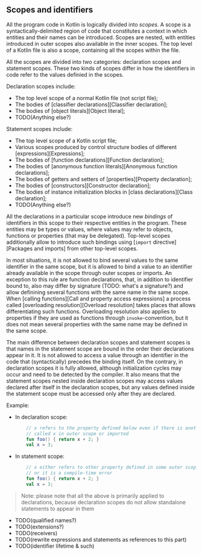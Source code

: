 ## Scopes and identifiers

All the program code in Kotlin is logically divided into _scopes_. A scope is a syntactically-delimited region of code that constitutes a context in which entities and their names can be introduced. Scopes are nested, with entities introduced in outer scopes also available in the inner scopes. The top level of a Kotlin file is also a scope, containing all the scopes within the file.

All the scopes are divided into two categories: declaration scopes and statement scopes. These two kinds of scopes differ in how the identifiers in code refer to the values definied in the scopes.

Declaration scopes include:

- The top level scope of a normal Kotlin file (not script file);
- The bodies of [classifier declarations][Classifier declaration];
- The bodies of [object literals][Object literal];
- TODO(Anything else?)

Statement scopes include:

- The top level scope of a Kotlin script file;
- Various scopes produced by control structure bodies of different [expressions][Expressions];
- The bodies of [function declarations][Function declaration];
- The bodies of [anonymous function literals][Anonymous function declarations];
- The bodies of getters and setters of [properties][Property declaration];
- The bodies of [constructors][Constructor declaration];
- The bodies of instance initialization blocks in [class declarations][Class declaration];
- TODO(Anything else?)

All the declarations in a particular scope introduce new _bindings_ of identifiers in this scope to their respective entities in the program. These entities may be types or values, where values may refer to objects, functions or properties (that may be delegated). Top-level scopes additionally allow to introduce such bindings using [`import` directive][Packages and imports] from other top-level scopes.

In most situations, it is not allowed to bind several values to the same identifier in the same scope, but it is allowed to bind a value to an identifier already available in the scope through outer scopes or imports. An exception to this rule are function declarations, that, in addition to identifier bound to, also may differ by signature (TODO: what's a signature?) and allow definining several functions with the same name in the same scope. When [calling functions][Call and property access expressions] a process called [overloading resolution][Overload resolution] takes places that allows differentiating such functions. Overloading resolution also applies to properties if they are used as functions through `invoke`-convention, but it does not mean several properties with the same name may be defined in the same scope.

The main difference between declaration scopes and statement scopes is that names in the statement scope are bound in the order their declarations appear in it. It is not allowed to access a value through an identifier in the code that (syntactically) precedes the binding itself. On the contrary, in declaration scopes it is fully allowed, although initialization cycles may occur and need to be detected by the compiler. It also means that the statement scopes nested inside declaration scopes may access values declared after itself in the declaration scopes, but any values defined inside the statement scope must be accessed only after they are declared.

Example:

- In declaration scope:
  ```kotlin
      // x refers to the property defined below even if there is another property
      // called x in outer scope or imported
      fun foo() { return x + 2; } 
      val x = 3; 
  ```
- In statement scope:
  ```kotlin
      // x either refers to other property defined in some outer scope or imported
      // or it is a compile-time error
      fun foo() { return x + 2; } 
      val x = 3; 
  ```

> Note: please note that all the above is primarily applied to declarations, because declaration scopes do not allow standalone statements to appear in them

- TODO(qualified names?)
- TODO(extensions?)
- TODO(receivers)
- TODO(rewrite expressions and statements as references to this part)
- TODO(identifier lifetime & such)
